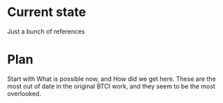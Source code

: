 # Current state
Just a bunch of references

# Plan
Start with What is possible now, and How did we get here.
These are the most out of date in the original BTCI work, and they seem to be the most overlooked.
